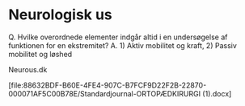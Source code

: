 # Neurologisk us
Q. Hvilke overordnede elementer indgår altid i en undersøgelse af funktionen for en ekstremitet?
A. 1) Aktiv mobilitet og kraft, 2) Passiv mobilitet og løshed

Neurous.dk

[file:88632BDF-B60E-4FE4-907C-B7FCF9D22F2B-22870-000071AF5C00B78E/Standardjournal-ORTOPÆDKIRURGI (1).docx]

<!-- #anki/tag/med/Neurology #anki/deck/Medicine #anki/tag/med/GP -->

<!-- {BearID:45F9AAB3-EF60-4924-829D-2A0606265091-41270-000042AA8AE6AFA1} -->
